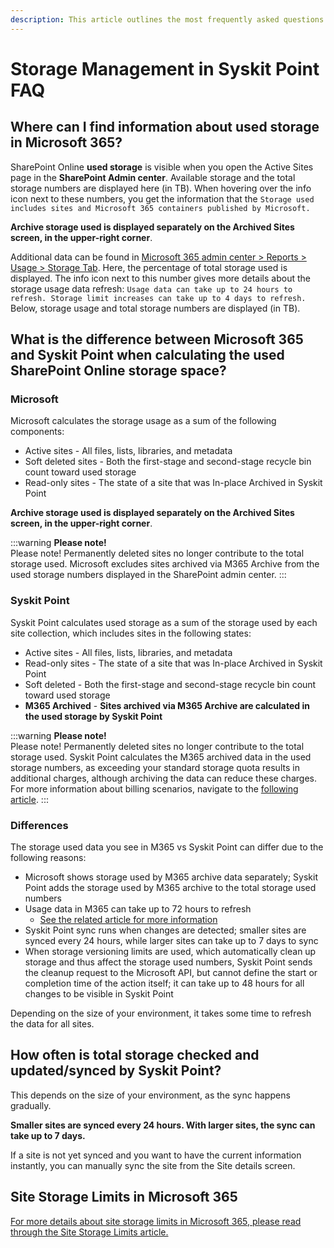 ```yaml
---
description: This article outlines the most frequently asked questions about storage management in Syskit Point.
---
```


# Storage Management in Syskit Point FAQ

## Where can I find information about used storage in Microsoft 365?

SharePoint Online **used storage** is visible when you open the Active Sites page in the **SharePoint Admin center**.
Available storage and the total storage numbers are displayed here (in TB).
When hovering over the info icon next to these numbers, you get the information that the `Storage used includes sites and Microsoft 365 containers published by Microsoft.`

**Archive storage used is displayed separately on the Archived Sites screen, in the upper-right corner**.

Additional data can be found in [Microsoft 365 admin center > Reports > Usage > Storage Tab](https://admin.microsoft.com/#/reportsUsage/SharePointStorage).
Here, the percentage of total storage used is displayed. The info icon next to this number gives more details about the storage usage data refresh: `Usage data can take up to 24 hours to refresh. Storage limit increases can take up to 4 days to refresh.`
Below, storage usage and total storage numbers are displayed (in TB).

## What is the difference between Microsoft 365 and Syskit Point when calculating the used SharePoint Online storage space?


### Microsoft 

Microsoft calculates the storage usage as a sum of the following components:
* Active sites - All files, lists, libraries, and metadata
* Soft deleted sites - Both the first-stage and second-stage recycle bin count toward used storage
* Read-only sites - The state of a site that was In-place Archived in Syskit Point

**Archive storage used is displayed separately on the Archived Sites screen, in the upper-right corner**.

:::warning
**Please note!**   
Please note! 
Permanently deleted sites no longer contribute to the total storage used.
Microsoft excludes sites archived via M365 Archive from the used storage numbers displayed in the SharePoint admin center.
:::

### Syskit Point

Syskit Point calculates used storage as a sum of the storage used by each site collection, which includes sites in the following states:
* Active sites - All files, lists, libraries, and metadata
* Read-only sites - The state of a site that was In-place Archived in Syskit Point
* Soft deleted - Both the first-stage and second-stage recycle bin count toward used storage
* **M365 Archived** - **Sites archived via M365 Archive are calculated in the used storage by Syskit Point**

:::warning
**Please note!**   
Please note! 
Permanently deleted sites no longer contribute to the total storage used.
Syskit Point calculates the M365 archived data in the used storage numbers, as exceeding your standard storage quota results in additional charges, although archiving the data can reduce these charges.
For more information about billing scenarios, navigate to the [following article](https://learn.microsoft.com/en-us/microsoft-365/archive/archive-pricing?view=o365-worldwide#billing-scenarios).
:::

### Differences
The storage used data you see in M365 vs Syskit Point can differ due to the following reasons:
* Microsoft shows storage used by M365 archive data separately; Syskit Point adds the storage used by M365 archive to the total storage used numbers
* Usage data in M365 can take up to 72 hours to refresh 
    * [See the related article for more information ](https://learn.microsoft.com/en-us/microsoft-365/admin/activity-reports/sharepoint-storage-reports?view=o365-worldwide)
* Syskit Point sync runs when changes are detected; smaller sites are synced every 24 hours, while larger sites can take up to 7 days to sync
* When storage versioning limits are used, which automatically clean up storage and thus affect the storage used numbers, Syskit Point sends the cleanup request to the Microsoft API, but cannot define the start or completion time of the action itself; it can take up to 48 hours for all changes to be visible in Syskit Point

Depending on the size of your environment, it takes some time to refresh the data for all sites. 


## How often is total storage checked and updated/synced by Syskit Point?

This depends on the size of your environment, as the sync happens gradually. 

**Smaller sites are synced every 24 hours. With larger sites, the sync can take up to 7 days.**

If a site is not yet synced and you want to have the current information instantly, you can manually sync the site from the Site details screen.


## Site Storage Limits in Microsoft 365

[For more details about site storage limits in Microsoft 365, please read through the Site Storage Limits article.](../faq/site-storage-limits.md)
